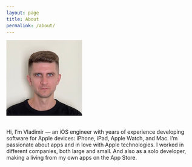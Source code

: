 ```yaml
---
layout: page
title: About
permalink: /about/
---
```


![Hi!](/assets/images/avatar.png)
<br/><br/>

Hi, I’m Vladimir — an iOS engineer with years of experience developing
software for Apple devices: iPhone, iPad, Apple Watch, and Mac. I’m
passionate about apps and in love with Apple technologies. I worked in
different companies, both large and small. And also as a solo developer,
making a living from my own apps on the App Store.
